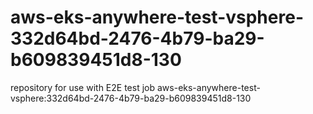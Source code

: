 # aws-eks-anywhere-test-vsphere-332d64bd-2476-4b79-ba29-b609839451d8-130
repository for use with E2E test job aws-eks-anywhere-test-vsphere:332d64bd-2476-4b79-ba29-b609839451d8-130
